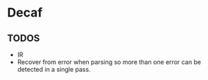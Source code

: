 # Decaf

## TODOS
* IR
* Recover from error when parsing so more than one error can be detected in a
single pass.
